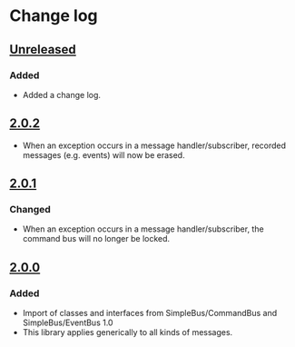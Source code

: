 # Change log

## [Unreleased][unreleased]

### Added

- Added a change log.

## [2.0.2]

- When an exception occurs in a message handler/subscriber, recorded messages (e.g. events) will now be erased.

## [2.0.1]

### Changed

- When an exception occurs in a message handler/subscriber, the command bus will no longer be locked.

## [2.0.0]

### Added

- Import of classes and interfaces from SimpleBus/CommandBus and SimpleBus/EventBus 1.0
- This library applies generically to all kinds of messages.

[unreleased]: https://github.com/simple-bus/message-bus/compare/v2.0.1...HEAD
[2.0.2]: https://github.com/simple-bus/message-bus/compare/v2.0.1...v2.0.2
[2.0.1]: https://github.com/simple-bus/message-bus/compare/v2.0.0...v2.0.1
[2.0.0]: https://github.com/simple-bus/message-bus/compare/v1.0.0...v2.0.0
